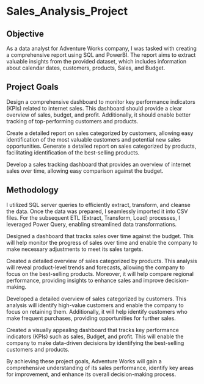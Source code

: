 # Sales_Analysis_Project

## Objective
As a data analyst for Adventure Works company, I was tasked with creating a comprehensive report using SQL and PowerBI. The report aims to extract valuable insights from the provided dataset, which includes information about calendar dates, customers, products, Sales, and Budget.

## Project Goals
Design a comprehensive dashboard to monitor key performance indicators (KPIs) related to internet sales. This dashboard should provide a clear overview of sales, budget, and profit. Additionally, it should enable better tracking of top-performing customers and products.

Create a detailed report on sales categorized by customers, allowing easy identification of the most valuable customers and potential new sales opportunities.
Generate a detailed report on sales categorized by products, facilitating identification of the best-selling products.

Develop a sales tracking dashboard that provides an overview of internet sales over time, allowing easy comparison against the budget. 

## Methodology
I utilized SQL server queries to efficiently extract, transform, and cleanse the data. Once the data was prepared, I seamlessly imported it into CSV files. For the subsequent ETL (Extract, Transform, Load) processes, I leveraged Power Query, enabling streamlined data transformations.

Designed a dashboard that tracks sales over time against the budget. This will help monitor the progress of sales over time and enable the company to make necessary adjustments to meet its sales targets.

Created a detailed overview of sales categorized by products. This analysis will reveal product-level trends and forecasts, allowing the company to focus on the best-selling products. Moreover, it will help compare regional performance, providing insights to enhance sales and improve decision-making.

Developed a detailed overview of sales categorized by customers. This analysis will identify high-value customers and enable the company to focus on retaining them. Additionally, it will help identify customers who make frequent purchases, providing opportunities for further sales.

Created a visually appealing dashboard that tracks key performance indicators (KPIs) such as sales,  Budget, and profit. This will enable the company to make data-driven decisions by identifying the best-selling customers and products.

By achieving these project goals, Adventure Works will gain a comprehensive understanding of its sales performance, identify key areas for improvement, and enhance its overall decision-making process.

